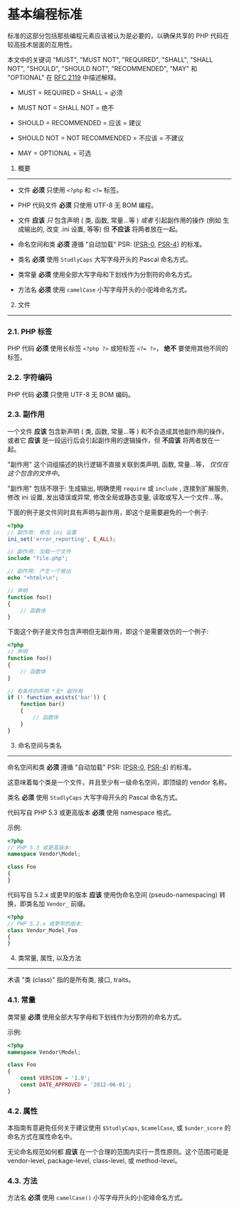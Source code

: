 基本编程标准
=====================

标准的这部分包括那些编程元素应该被认为是必要的，以确保共享的 PHP 代码在较高技术层面的互用性。

本文中的关键词 "MUST", "MUST NOT", "REQUIRED", "SHALL", "SHALL NOT", "SHOULD", "SHOULD NOT", "RECOMMENDED", "MAY" 和 "OPTIONAL" 在 [RFC 2119] 中描述解释。

- MUST = REQUIRED = SHALL = 必须

- MUST NOT = SHALL NOT = 绝不

- SHOULD = RECOMMENDED = 应该 = 建议

- SHOULD NOT = NOT RECOMMENDED = 不应该 = 不建议

- MAY = OPTIONAL = 可选

[RFC 2119]: http://www.ietf.org/rfc/rfc2119.txt
[PSR-0]: https://github.com/owwo/fig-standards-zh/blob/master/accepted/PSR-0.zh.md
[PSR-4]: https://github.com/owwo/fig-standards-zh/blob/master/accepted/PSR-4-autoloader.zh.md


1. 概要
-----------

- 文件 **必须** 只使用 `<?php` 和 `<?=` 标签。

- PHP 代码文件 **必须** 只使用 UTF-8 无 BOM 编程。

- 文件 **应该** *只* 包含声明 ( 类, 函数, 常量...等 ) *或者* 引起副作用的操作 (例如 生成输出的, 改变 .ini 设置,  等等) 但 **不应该** 将两者放在一起。

- 命名空间和类 **必须** 遵循 "自动加载" PSR: [[PSR-0], [PSR-4]] 的标准。

- 类名 **必须** 使用 `StudlyCaps` 大写字母开头的 Pascal 命名方式。

- 类常量 **必须** 使用全部大写字母和下划线作为分割符的命名方式。

- 方法名 **必须** 使用 `camelCase` 小写字母开头的小驼峰命名方式。


2. 文件
--------

### 2.1. PHP 标签

PHP 代码 **必须** 使用长标签 `<?php ?>` 或短标签 `<?= ?>`， **绝不** 要使用其他不同的标签。

### 2.2. 字符编码

PHP 代码 **必须** 只使用 UTF-8 无 BOM 编码。

### 2.3. 副作用

一个文件 **应该** 包含新声明 ( 类, 函数, 常量...等 ) 和不会造成其他副作用的操作，或者它 **应该** 是一段运行后会引起副作用的逻辑操作，但 **不应该** 将两者放在一起。

"副作用" 这个词组描述的执行逻辑不直接关联到类声明, 函数, 常量...等， *仅仅在这个包含的文件中*。

"副作用" 包括不限于: 生成输出, 明确使用 `require` 或 `include` , 连接到扩展服务, 修改 ini 设置, 发出错误或异常, 修改全局或静态变量, 读取或写入一个文件...等。

下面的例子是文件同时具有声明与副作用，即这个是需要避免的一个例子:

```php
<?php
// 副作用: 修改 ini 设置
ini_set('error_reporting', E_ALL);

// 副作用: 加载一个文件
include "file.php";

// 副作用: 产生一个输出
echo "<html>\n";

// 声明
function foo()
{
    // 函数体
}
```

下面这个例子是文件包含声明但无副作用，即这个是需要效仿的一个例子:

```php
<?php
// 声明
function foo()
{
    // 函数体
}

// 有条件的声明 *无* 副作用
if (! function_exists('bar')) {
    function bar()
    {
        // 函数体
    }
}
```


3. 命名空间与类名
----------------------------

命名空间和类 **必须** 遵循 "自动加载" PSR: [[PSR-0], [PSR-4]] 的标准。

这意味着每个类是一个文件，并且至少有一级命名空间，即顶级的 vendor 名称。

类名 **必须** 使用 `StudlyCaps` 大写字母开头的 Pascal 命名方式。

代码写自 PHP 5.3 或更高版本 **必须** 使用 namespace 格式。

示例:

```php
<?php
// PHP 5.3 或更高版本:
namespace Vendor\Model;

class Foo
{
}
```

代码写自 5.2.x 或更早的版本 **应该** 使用伪命名空间 (pseudo-namespacing) 转换，即类名加 `Vendor_` 前缀。

```php
<?php
// PHP 5.2.x 或更早的版本:
class Vendor_Model_Foo
{
}
```

4. 类常量, 属性, 以及方法
-------------------------------------------

术语 "类 (class)" 指的是所有类, 接口, traits。

### 4.1. 常量

类常量 **必须** 使用全部大写字母和下划线作为分割符的命名方式。

示例:

```php
<?php
namespace Vendor\Model;

class Foo
{
    const VERSION = '1.0';
    const DATE_APPROVED = '2012-06-01';
}
```

### 4.2. 属性

本指南有意避免任何关于建议使用 `$StudlyCaps`, `$camelCase`, 或 `$under_score` 的命名方式在属性命名中。

无论命名规范如何都 **应该** 在一个合理的范围内实行一贯性原则。这个范围可能是 vendor-level, package-level, class-level, 或 method-level。

### 4.3. 方法

方法名 **必须** 使用 `camelCase()` 小写字母开头的小驼峰命名方式。
